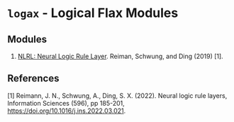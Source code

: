 # `logax` - Logical Flax Modules


## Modules

1. [NLRL: Neural Logic Rule Layer](modules/nlrl.py). Reiman, Schwung, and Ding (2019) [1].

## References

[1] Reimann, J. N., Schwung, A., Ding, S. X. (2022). Neural logic rule layers, Information Sciences (596), pp 185-201, https://doi.org/10.1016/j.ins.2022.03.021.
